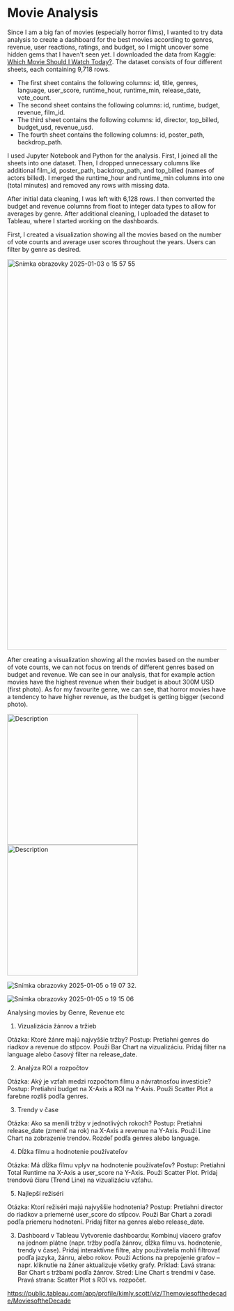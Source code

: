 # Movie Analysis

Since I am a big fan of movies (especially horror films), I wanted to try data analysis to create a dashboard for the best movies according to genres, revenue, user reactions, ratings, and budget, so I might uncover some hidden gems that I haven't seen yet. I downloaded the data from Kaggle: [Which Movie Should I Watch Today?](https://www.kaggle.com/datasets/hassanelfattmi/which-movie-should-i-watch-today). The dataset consists of four different sheets, each containing 9,718 rows.

- The first sheet contains the following columns: id, title, genres, language, user_score, runtime_hour, runtime_min, release_date, vote_count.
- The second sheet contains the following columns: id, runtime, budget, revenue, film_id.
- The third sheet contains the following columns: id, director, top_billed, budget_usd, revenue_usd.
- The fourth sheet contains the following columns: id, poster_path, backdrop_path.

I used Jupyter Notebook and Python for the analysis. First, I joined all the sheets into one dataset. Then, I dropped unnecessary columns like additional film_id, poster_path, backdrop_path, and top_billed (names of actors billed). I merged the runtime_hour and runtime_min columns into one (total minutes) and removed any rows with missing data.

After initial data cleaning, I was left with 6,128 rows. I then converted the budget and revenue columns from float to integer data types to allow for averages by genre. After additional cleaning, I uploaded the dataset to Tableau, where I started working on the dashboards.

First, I created a visualization showing all the movies based on the number of vote counts and average user scores throughout the years. Users can filter by genre as desired.

<img width="896" alt="Snímka obrazovky 2025-01-03 o 15 57 55" src="https://github.com/user-attachments/assets/9c1beb6b-e5bf-438a-a9af-f79938d65e26" />

After creating a visualization showing all the movies based on the number of vote counts, we can not focus on trends of different genres based on budget and revenue. We can see in our analysis, that for example action movies have the highest revenue when their budget is about 300M USD (first photo). As for my favourite genre, we can see, that horror movies have a tendency to have higher revenue, as the budget is getting bigger (second photo). 

<img src="https://github.com/user-attachments/assets/9259d5a8-ea5e-4cba-a466-0bd57e476b9f" alt="Description" width="300" height="300">  <img src="https://github.com/user-attachments/assets/8e993ab1-b3e9-4fdc-ba86-bfbbf6046599" alt="Description" width="300" height="300">

![Snímka obrazovky 2025-01-05 o 19 07 32](https://github.com/user-attachments/assets/9259d5a8-ea5e-4cba-a466-0bd57e476b9f).  

![Snímka obrazovky 2025-01-05 o 19 15 06](https://github.com/user-attachments/assets/8e993ab1-b3e9-4fdc-ba86-bfbbf6046599)






Analysing movies by Genre, Revenue etc


1. Vizualizácia žánrov a tržieb

Otázka: Ktoré žánre majú najvyššie tržby?
Postup:
Pretiahni genres do riadkov a revenue do stĺpcov.
Použi Bar Chart na vizualizáciu.
Pridaj filter na language alebo časový filter na release_date.

2. Analýza ROI a rozpočtov

Otázka: Aký je vzťah medzi rozpočtom filmu a návratnosťou investície?
Postup:
Pretiahni budget na X-Axis a ROI na Y-Axis.
Použi Scatter Plot a farebne rozlíš podľa genres.

3. Trendy v čase

Otázka: Ako sa menili tržby v jednotlivých rokoch?
Postup:
Pretiahni release_date (zmeniť na rok) na X-Axis a revenue na Y-Axis.
Použi Line Chart na zobrazenie trendov.
Rozdeľ podľa genres alebo language.

4. Dĺžka filmu a hodnotenie používateľov

Otázka: Má dĺžka filmu vplyv na hodnotenie používateľov?
Postup:
Pretiahni Total Runtime na X-Axis a user_score na Y-Axis.
Použi Scatter Plot.
Pridaj trendovú čiaru (Trend Line) na vizualizáciu vzťahu.

5. Najlepší režiséri

Otázka: Ktorí režiséri majú najvyššie hodnotenia?
Postup:
Pretiahni director do riadkov a priemerné user_score do stĺpcov.
Použi Bar Chart a zoradi podľa priemeru hodnotení.
Pridaj filter na genres alebo release_date.

3. Dashboard v Tableau
Vytvorenie dashboardu:
Kombinuj viacero grafov na jednom plátne (napr. tržby podľa žánrov, dĺžka filmu vs. hodnotenie, trendy v čase).
Pridaj interaktívne filtre, aby používatelia mohli filtrovať podľa jazyka, žánru, alebo rokov.
Použi Actions na prepojenie grafov – napr. kliknutie na žáner aktualizuje všetky grafy.
Príklad:
Ľavá strana: Bar Chart s tržbami podľa žánrov.
Stred: Line Chart s trendmi v čase.
Pravá strana: Scatter Plot s ROI vs. rozpočet.


https://public.tableau.com/app/profile/kimly.scott/viz/Themoviesofthedecade/MoviesoftheDecade
